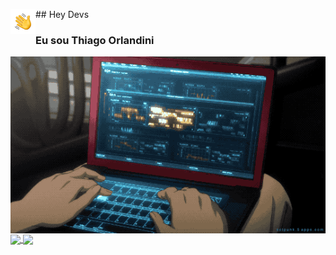 <img alt="Hand Wave" src="./assets/Hand%20Wave.gif" width='40' align="left"/> ## Hey Devs 
### Eu sou Thiago Orlandini

<img alt="CyberLove" src="./assets/program.gif" align="right"/>

<a href="https://github.com/ThiagoOrlandini/github-readme-stats">
  <img height=150 align="center" src="https://github-readme-stats.vercel.app/api?username=ThiagoOrlandini&show_icons=true&theme=dark&bg_color=00000000" />
</a>

<a href="https://github.com/ThiagoOrlandini/github-readme-stats">
  <img height=150 align="center" src="https://github-readme-stats.vercel.app/api/top-langs?username=ThiagoOrlandini&layout=compact&langs_count=8&card_width=320" />
</a>
